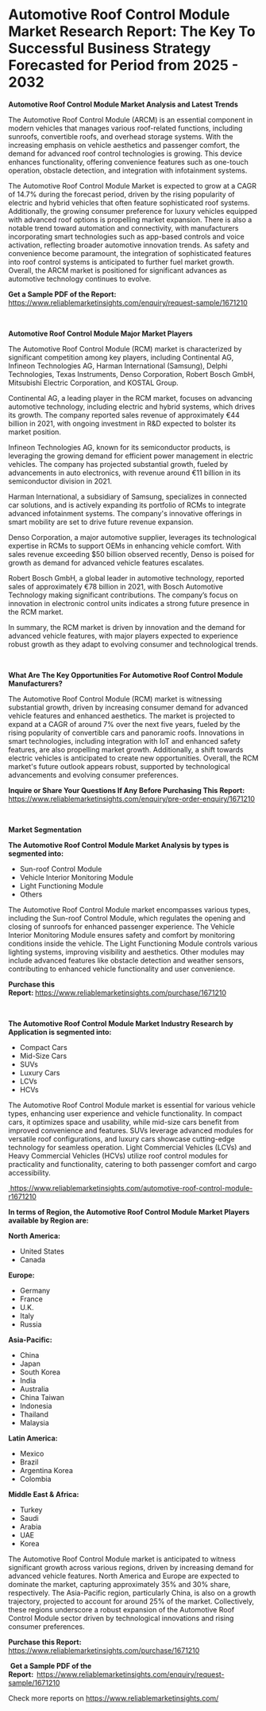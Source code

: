 <p><h1>Automotive Roof Control Module Market Research Report: The Key To Successful Business Strategy Forecasted for Period from 2025 - 2032</h1></p><p><strong>Automotive Roof Control Module Market Analysis and Latest Trends</strong></p>
<p><p>The Automotive Roof Control Module (ARCM) is an essential component in modern vehicles that manages various roof-related functions, including sunroofs, convertible roofs, and overhead storage systems. With the increasing emphasis on vehicle aesthetics and passenger comfort, the demand for advanced roof control technologies is growing. This device enhances functionality, offering convenience features such as one-touch operation, obstacle detection, and integration with infotainment systems.</p><p>The Automotive Roof Control Module Market is expected to grow at a CAGR of 14.7% during the forecast period, driven by the rising popularity of electric and hybrid vehicles that often feature sophisticated roof systems. Additionally, the growing consumer preference for luxury vehicles equipped with advanced roof options is propelling market expansion. There is also a notable trend toward automation and connectivity, with manufacturers incorporating smart technologies such as app-based controls and voice activation, reflecting broader automotive innovation trends. As safety and convenience become paramount, the integration of sophisticated features into roof control systems is anticipated to further fuel market growth. Overall, the ARCM market is positioned for significant advances as automotive technology continues to evolve.</p></p>
<p><strong>Get a Sample PDF of the Report:&nbsp;</strong> <a href="https://www.reliablemarketinsights.com/enquiry/request-sample/1671210?utm_campaign=2197&utm_medium=2&utm_source=Github&utm_content=ia&utm_term=25032025&utm_id=automotive-roof-control-module">https://www.reliablemarketinsights.com/enquiry/request-sample/1671210</a></p>
<p>&nbsp;</p>
<p><strong>Automotive Roof Control Module Major Market Players</strong></p>
<p><p>The Automotive Roof Control Module (RCM) market is characterized by significant competition among key players, including Continental AG, Infineon Technologies AG, Harman International (Samsung), Delphi Technologies, Texas Instruments, Denso Corporation, Robert Bosch GmbH, Mitsubishi Electric Corporation, and KOSTAL Group. </p><p>Continental AG, a leading player in the RCM market, focuses on advancing automotive technology, including electric and hybrid systems, which drives its growth. The company reported sales revenue of approximately €44 billion in 2021, with ongoing investment in R&D expected to bolster its market position.</p><p>Infineon Technologies AG, known for its semiconductor products, is leveraging the growing demand for efficient power management in electric vehicles. The company has projected substantial growth, fueled by advancements in auto electronics, with revenue around €11 billion in its semiconductor division in 2021. </p><p>Harman International, a subsidiary of Samsung, specializes in connected car solutions, and is actively expanding its portfolio of RCMs to integrate advanced infotainment systems. The company's innovative offerings in smart mobility are set to drive future revenue expansion.</p><p>Denso Corporation, a major automotive supplier, leverages its technological expertise in RCMs to support OEMs in enhancing vehicle comfort. With sales revenue exceeding $50 billion observed recently, Denso is poised for growth as demand for advanced vehicle features escalates.</p><p>Robert Bosch GmbH, a global leader in automotive technology, reported sales of approximately €78 billion in 2021, with Bosch Automotive Technology making significant contributions. The company’s focus on innovation in electronic control units indicates a strong future presence in the RCM market.</p><p>In summary, the RCM market is driven by innovation and the demand for advanced vehicle features, with major players expected to experience robust growth as they adapt to evolving consumer and technological trends.</p></p>
<p>&nbsp;</p>
<p><strong>What Are The Key Opportunities For Automotive Roof Control Module Manufacturers?</strong></p>
<p><p>The Automotive Roof Control Module (RCM) market is witnessing substantial growth, driven by increasing consumer demand for advanced vehicle features and enhanced aesthetics. The market is projected to expand at a CAGR of around 7% over the next five years, fueled by the rising popularity of convertible cars and panoramic roofs. Innovations in smart technologies, including integration with IoT and enhanced safety features, are also propelling market growth. Additionally, a shift towards electric vehicles is anticipated to create new opportunities. Overall, the RCM market's future outlook appears robust, supported by technological advancements and evolving consumer preferences.</p></p>
<p><strong>Inquire or Share Your Questions If Any Before Purchasing This Report:</strong> <a href="https://www.reliablemarketinsights.com/enquiry/pre-order-enquiry/1671210?utm_campaign=2197&utm_medium=2&utm_source=Github&utm_content=ia&utm_term=25032025&utm_id=automotive-roof-control-module">https://www.reliablemarketinsights.com/enquiry/pre-order-enquiry/1671210</a></p>
<p>&nbsp;</p>
<p><strong>Market Segmentation</strong></p>
<p><strong>The Automotive Roof Control Module Market Analysis by types is segmented into:</strong></p>
<p><ul><li>Sun-roof Control Module</li><li>Vehicle Interior Monitoring Module</li><li>Light Functioning Module</li><li>Others</li></ul></p>
<p><p>The Automotive Roof Control Module market encompasses various types, including the Sun-roof Control Module, which regulates the opening and closing of sunroofs for enhanced passenger experience. The Vehicle Interior Monitoring Module ensures safety and comfort by monitoring conditions inside the vehicle. The Light Functioning Module controls various lighting systems, improving visibility and aesthetics. Other modules may include advanced features like obstacle detection and weather sensors, contributing to enhanced vehicle functionality and user convenience.</p></p>
<p><strong>Purchase this Report:&nbsp;</strong><a href="https://www.reliablemarketinsights.com/purchase/1671210?utm_campaign=2197&utm_medium=2&utm_source=Github&utm_content=ia&utm_term=25032025&utm_id=automotive-roof-control-module">https://www.reliablemarketinsights.com/purchase/1671210</a></p>
<p>&nbsp;</p>
<p><strong>The Automotive Roof Control Module Market Industry Research by Application is segmented into:</strong></p>
<p><ul><li>Compact Cars</li><li>Mid-Size Cars</li><li>SUVs</li><li>Luxury Cars</li><li>LCVs</li><li>HCVs</li></ul></p>
<p><p>The Automotive Roof Control Module market is essential for various vehicle types, enhancing user experience and vehicle functionality. In compact cars, it optimizes space and usability, while mid-size cars benefit from improved convenience and features. SUVs leverage advanced modules for versatile roof configurations, and luxury cars showcase cutting-edge technology for seamless operation. Light Commercial Vehicles (LCVs) and Heavy Commercial Vehicles (HCVs) utilize roof control modules for practicality and functionality, catering to both passenger comfort and cargo accessibility.</p></p>
<p><a href="https://www.reliablemarketinsights.com/automotive-roof-control-module-r1671210?utm_campaign=2197&utm_medium=2&utm_source=Github&utm_content=ia&utm_term=25032025&utm_id=automotive-roof-control-module">&nbsp;https://www.reliablemarketinsights.com/automotive-roof-control-module-r1671210</a></p>
<p><strong>In terms of Region, the Automotive Roof Control Module Market Players available by Region are:</strong></p>
<p>
    <p> <strong> North America: </strong>
        <ul>
            <li>United States</li>
            <li>Canada</li>
        </ul>
        </p> 
    <p> <strong> Europe: </strong>
        <ul>
            <li>Germany</li>
            <li>France</li>
            <li>U.K.</li>
            <li>Italy</li>
            <li>Russia</li>
        </ul>
        </p> 
    <p> <strong> Asia-Pacific: </strong>
        <ul>
            <li>China</li>
            <li>Japan</li>
            <li>South Korea</li>
            <li>India</li>
            <li>Australia</li>
            <li>China Taiwan</li>
            <li>Indonesia</li>
            <li>Thailand</li>
            <li>Malaysia</li>
        </ul>
        </p> 
    <p> <strong> Latin America: </strong>
        <ul>
            <li>Mexico</li>
            <li>Brazil</li>
            <li>Argentina Korea</li>
            <li>Colombia</li>
        </ul>
        </p> 
    <p> <strong> Middle East & Africa: </strong>
        <ul>
            <li>Turkey</li>
            <li>Saudi</li>
            <li>Arabia</li>
            <li>UAE</li>
            <li>Korea</li>
        </ul>
    </p>
    </p>
<p><p>The Automotive Roof Control Module market is anticipated to witness significant growth across various regions, driven by increasing demand for advanced vehicle features. North America and Europe are expected to dominate the market, capturing approximately 35% and 30% share, respectively. The Asia-Pacific region, particularly China, is also on a growth trajectory, projected to account for around 25% of the market. Collectively, these regions underscore a robust expansion of the Automotive Roof Control Module sector driven by technological innovations and rising consumer preferences.</p></p>
<p><strong>Purchase this Report: </strong><a href="https://www.reliablemarketinsights.com/purchase/1671210?utm_campaign=2197&utm_medium=2&utm_source=Github&utm_content=ia&utm_term=25032025&utm_id=automotive-roof-control-module">https://www.reliablemarketinsights.com/purchase/1671210</a></p>
<p>&nbsp;<strong>Get a Sample PDF of the Report:&nbsp;&nbsp;</strong><a href="https://www.reliablemarketinsights.com/enquiry/request-sample/1671210?utm_campaign=2197&utm_medium=2&utm_source=Github&utm_content=ia&utm_term=25032025&utm_id=automotive-roof-control-module">https://www.reliablemarketinsights.com/enquiry/request-sample/1671210</a></p>
<p><strong></strong></p>
<p>Check more reports on <a href="https://www.reliablemarketinsights.com/?utm_campaign=2197&utm_medium=2&utm_source=Github&utm_content=ia&utm_term=25032025&utm_id=automotive-roof-control-module">https://www.reliablemarketinsights.com/</a></p>